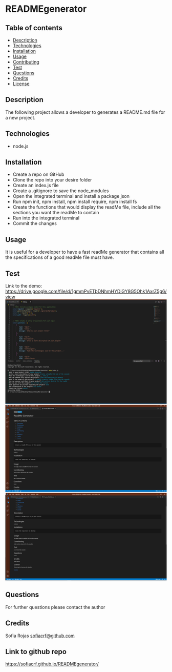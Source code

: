 # READMEgenerator

## Table of contents
  * [Description](#Description)
  * [Technologies](#Technologies)
  * [Installation](#Installation)
  * [Usage](#Usage)
  * [Contributing](#Contributing)
  * [Test](#Test)
  * [Questions](#Questions)
  * [Credits](#Credits)
  * [License](#License)

  ## Description
 The following project allows a developer to generates a README.md file for a new project.

  ##  Technologies
  * node.js


  ## Installation
  * Create a repo on GitHub
  * Clone the repo into your desire folder
  * Create an index.js file
  * Create a .gitignore to save the node_modules
  * Open the integrated terminal and install a package json
  * Run npm init, npm install, npm install require, npm install fs
  * Create the functions that would display the readMe file, include all the sections you want the readMe to contain
  * Run into the integrated terminal 
  * Commit the changes


  ## Usage
  It is useful for a developer to have a fast readMe generator that contains all the specifications of a good readMe file must have. 

  ## Test
  Link to the demo: https://drive.google.com/file/d/1gmmPvETbDNhmHYDiGY8G5Ohk1AxrZ5g6/view
  ![Capture](./Capture.PNG)
  ![Capture](./Capture5.PNG)
   ![Capture](./Capture6.PNG)


  ## Questions
  For further questions please contact the author


  ## Credits
  Sofia Rojas sofiacrf@github.com

  ## Link to github repo
https://sofiacrf.github.io/READMEgenerator/